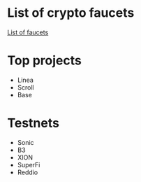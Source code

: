 # List of crypto faucets
[List of faucets](https://github.com/maxkoud/Info/blob/main/faucets.md)

# Top projects
- Linea
- Scroll
- Base

# Testnets
- Sonic    
- B3  
- XION
- SuperFi
- Reddio
